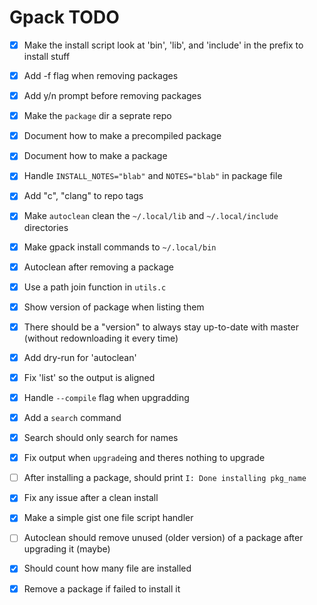 # Gpack TODO

 - [x] Make the install script look at 'bin', 'lib', and 'include' in the prefix to install stuff
 - [x] Add -f flag when removing packages
 - [x] Add y/n prompt before removing packages
 - [x] Make the `package` dir a seprate repo
 - [x] Document how to make a precompiled package
 - [x] Document how to make a package
 - [x] Handle `INSTALL_NOTES="blab"` and `NOTES="blab"` in package file
 - [x] Add "c", "clang" to repo tags
 - [x] Make `autoclean` clean the `~/.local/lib` and `~/.local/include` directories
 - [x] Make gpack install commands to `~/.local/bin`
 - [x] Autoclean after removing a package
 - [x] Use a path join function in `utils.c`
 - [x] Show version of package when listing them
 - [x] There should be a "version" to always stay up-to-date with master (without redownloading it every time)
 - [x] Add dry-run for 'autoclean'
 - [x] Fix 'list' so the output is aligned
 - [x] Handle `--compile` flag when upgradding
 - [x] Add a `search` command
 - [x] Search should only search for names
 - [x] Fix output when `upgrade`ing and theres nothing to upgrade
 - [ ] After installing a package, should print `I: Done installing pkg_name`
 - [x] Fix any issue after a clean install
 - [x] Make a simple gist one file script handler
 - [ ] Autoclean should remove unused (older version) of a package after upgrading it (maybe)
 - [x] Should count how many file are installed
 - [x] Remove a package if failed to install it

